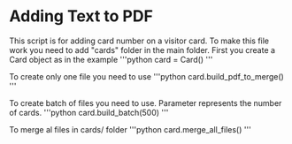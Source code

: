 # Adding Text to PDF

This script is for adding card number on a visitor card.
To make this file work you need to add "cards" folder in the main folder. 
First you create a Card object as in the example
'''python
card = Card()
'''

To create only one file you need to use
'''python
card.build_pdf_to_merge()
'''

To create batch of files you need to use. Parameter represents the number of cards.
'''python
card.build_batch(500)
'''

To merge al files in cards/ folder
'''python
card.merge_all_files()
'''
